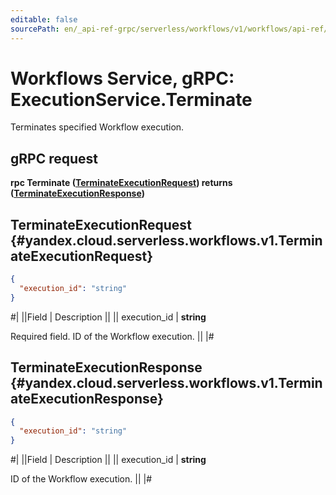 ```yaml
---
editable: false
sourcePath: en/_api-ref-grpc/serverless/workflows/v1/workflows/api-ref/grpc/Execution/terminate.md
---
```


# Workflows Service, gRPC: ExecutionService.Terminate

Terminates specified Workflow execution.

## gRPC request

**rpc Terminate ([TerminateExecutionRequest](#yandex.cloud.serverless.workflows.v1.TerminateExecutionRequest)) returns ([TerminateExecutionResponse](#yandex.cloud.serverless.workflows.v1.TerminateExecutionResponse))**

## TerminateExecutionRequest {#yandex.cloud.serverless.workflows.v1.TerminateExecutionRequest}

```json
{
  "execution_id": "string"
}
```

#|
||Field | Description ||
|| execution_id | **string**

Required field. ID of the Workflow execution. ||
|#

## TerminateExecutionResponse {#yandex.cloud.serverless.workflows.v1.TerminateExecutionResponse}

```json
{
  "execution_id": "string"
}
```

#|
||Field | Description ||
|| execution_id | **string**

ID of the Workflow execution. ||
|#